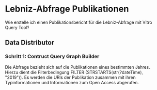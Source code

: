 # Lebniz-Abfrage Publikationen

Wie erstelle ich einen Publikationsbericht für die Lebniz-Abfrage mit Vitro Query Tool?

## Data Distributor

### Schritt 1: Contruct Query Graph Builder

Die Abfrage bezieht sich auf die Publikationen eines bestimmten Jahres. Hierzu dient die Filterbedingung FILTER (STRSTARTS(str(?dateTime), "2019")). Es werden die URIs der Publikation zusammen mit ihren Typinformationen und Informationen zum Open Access abgerufen. 













